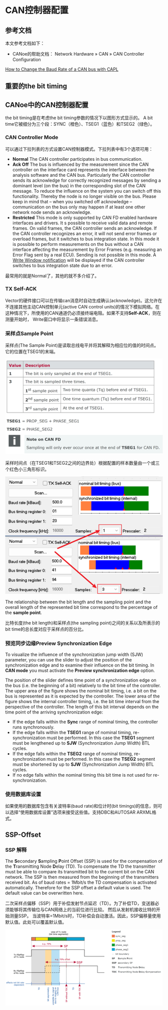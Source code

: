 # CAN控制器配置



## 参考文档

本文参考文档如下：

- CANoe的帮助文档： Network Hardware » CAN » CAN Controller Configuration



[How to Change the Baud Rate of a CAN bus with CAPL](https://support.vector.com/kb?id=kb_article_view&sysparm_article=KB0013440)









## 重要的the bit timing







## CANoe中的CAN控制器配置


the bit timing是在考虑the bit timing参数的情况下以图形方式显示的。
A bit time它被细分为三个段：SYNC（橙色）、TSEG1（蓝色）和TSEG2（绿色）。





### CAN Controller Mode

可以通过下拉列表的方式设置CAN控制器模式。下拉列表中有3个选项可用：

- **Normal**
  The CAN controller participates in bus communication.
- **Ack Off**
  The bus is influenced by the measurement since the CAN controller on the interface card represents the interface between the analysis software and the CAN bus. Particularly the CAN controller sends its acknowledge for correctly recognized messages by sending a dominant level (on the bus) in the corresponding slot of the CAN message. To reduce the influence on the system you can switch off this functionality. Thereby the node is no longer visible on the bus. Please keep in mind that – when you switched off acknowledge – communication on the bus only may happen if at least one other network node sends an acknowledge.
- **Restricted**
  This mode is only supported by CAN FD enabled hardware interfaces and drivers.
  It s possible to receive valid data and remote frames. On valid frames, the CAN controller sends an acknowledge. If the CAN controller recognizes an error, it will not send error frames or overload frames, but it switches to bus integration state. In this mode it is possible to perform measurements on the bus without a CAN interface affecting the measurement by Error Frames (e.g. measuring an Error Flag sent by a real ECU). Sending is not possible in this mode.
  A [Write Window notification](../../../Windows/Write/WriteWindowNotifications.htm) will be displayed if the CAN controller switches to bus integration state due to an error.

最常用的就是Normal了，其他的就不多介绍了。



### TX Self-ACK

Vector的硬件接口可以在传输can消息时自动生成确认(acknowledge)。这允许在不连接其他主动CAN控制单元(active CAN control units)的情况下模拟网络。在这种情况下，所使用的CAN通道仍必须接终端电阻。如果不支持**Self-ACK**，则在测量开始时， Write窗口中将显示一条错误消息。



### 采样点Sample Point

采样点(The Sample Point)是读取总线电平并将其解释为相应位的值的时间点。它的位置在TSEG1的末端。

![CANoe_CAN_Hardware_CAN_SamplePoint_1](.//Picture//Hardware//CANoe_CAN_Hardware_CAN_SamplePoint_1.png)



采样时间点（在TSEG1和TSEG2之间的边界处）根据配置的样本数量由一个或三个红色小三角形标识。

![CANoe_CAN_Hardware_CAN_SamplePoint_2](.//Picture//Hardware//CANoe_CAN_Hardware_CAN_SamplePoint_2.png)





The relationship between the bit length and the sampling point and the overall length of the represented bit time correspond to the percentage of the **sample point**.

比特长度(the bit length)和采样点(the sampling point)之间的关系以及所表示的bit time的总长度对应于采样点的百分比。



### 预览同步边缘Preview Synchronization Edge

To visualize the influence of the synchronization jump width (SJW) parameter, you can use the slider to adjust the position of the synchronization edge and to examine their influence on the bit timing.
In **CAN mode** you must activate the **Preview synchronization edge** option.

The position of the slider defines time point of a synchronization edge on the bus (i.e. the beginning of a bit) relatively to the bit time of the controller. The upper area of the figure shows the nominal bit timing, i.e. a bit on the bus is represented as it is expected by the controller. The lower area of the figure shows the internal controller timing, i.e. the bit time interval from the perspective of the controller. The length of this bit interval depends on the time point of the arriving synchronization edge:

- If the edge falls within the **Sync** range of nominal timing, the controller runs synchronously.
- If the edge falls within the **TSEG1** range of nominal timing, re-synchronization must be performed.
  In this case the **TSEG1** segment must be lengthened up to **SJW** (Synchronization Jump Width) BTL cycles.
- If the edge falls within the **TSEG2** range of nominal timing, re-synchronization must be performed.
  In this case the **TSEG2** segment must be shortened by up to **SJW** (Synchronization Jump Width) BTL cycles.
- If no edge falls within the nominal timing this bit time is not used for re-synchronization.





### 使用数据库设置
如果使用的数据库包含有关波特率(baud rate)和位计时(bit timings)的信息，则可以选择“使用数据库设置”选项来接受这些值。支持DBC和AUTOSAR ARXML格式。



## SSP-Offset

### SSP 解释
The **S**econdary **S**ampling **P**oint Offset (SSP) is used for the compensation of the **T**ransmitting Node **D**elay (TD). To compensate the TD the transmitter must be able to compare its transmitted bit to the current bit on the CAN network.
The SSP is then measured from the beginning of the transmitters received bit.
As of baud rates = 1Mbit/s the TD compensation is activated automatically. Therefore for the SSP offset a default value is used. The default value can be overwritten here.

二次采样点偏移（SSP）用于补偿发射节点延迟（TD）。为了补偿TD，变送器必须能够将其传输位与CAN网络上的当前位进行比较。
然后从发射机接收比特的开始测量SSP。
当波特率=1Mbit/s时，TD补偿会自动激活。因此，SSP偏移量使用默认值。此处可以覆盖默认值。





![CANoe_CAN_Hardware_CAN_SSP_1](.//Picture//Hardware//CANoe_CAN_Hardware_CAN_SSP_1.png)

